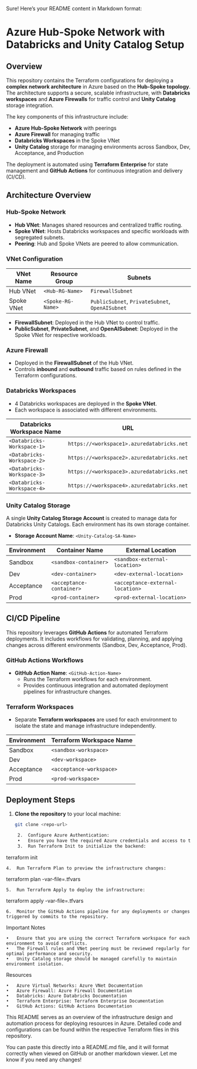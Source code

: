 Sure! Here’s your README content in Markdown format:

# Azure Hub-Spoke Network with Databricks and Unity Catalog Setup

## Overview

This repository contains the Terraform configurations for deploying a **complex network architecture** in Azure based on the **Hub-Spoke topology**. The architecture supports a secure, scalable infrastructure, with **Databricks workspaces** and **Azure Firewalls** for traffic control and **Unity Catalog** storage integration.

The key components of this infrastructure include:

- **Azure Hub-Spoke Network** with peerings
- **Azure Firewall** for managing traffic
- **Databricks Workspaces** in the Spoke VNet
- **Unity Catalog** storage for managing environments across Sandbox, Dev, Acceptance, and Production

The deployment is automated using **Terraform Enterprise** for state management and **GitHub Actions** for continuous integration and delivery (CI/CD).

## Architecture Overview

### Hub-Spoke Network

- **Hub VNet**: Manages shared resources and centralized traffic routing.
- **Spoke VNet**: Hosts Databricks workspaces and specific workloads with segregated subnets.
- **Peering**: Hub and Spoke VNets are peered to allow communication.

### VNet Configuration

| VNet Name   | Resource Group   | Subnets                                  |
| ----------- | ---------------- | ---------------------------------------- |
| Hub VNet    | `<Hub-RG-Name>`   | `FirewallSubnet`                         |
| Spoke VNet  | `<Spoke-RG-Name>` | `PublicSubnet`, `PrivateSubnet`, `OpenAISubnet` |

- **FirewallSubnet**: Deployed in the Hub VNet to control traffic.
- **PublicSubnet**, **PrivateSubnet**, and **OpenAISubnet**: Deployed in the Spoke VNet for respective workloads.

### Azure Firewall

- Deployed in the **FirewallSubnet** of the Hub VNet.
- Controls **inbound** and **outbound** traffic based on rules defined in the Terraform configurations.

### Databricks Workspaces

- 4 Databricks workspaces are deployed in the **Spoke VNet**.
- Each workspace is associated with different environments.

| Databricks Workspace Name   | URL                                           |
| --------------------------- | --------------------------------------------- |
| `<Databricks-Workspace-1>`   | `https://<workspace1>.azuredatabricks.net`    |
| `<Databricks-Workspace-2>`   | `https://<workspace2>.azuredatabricks.net`    |
| `<Databricks-Workspace-3>`   | `https://<workspace3>.azuredatabricks.net`    |
| `<Databricks-Workspace-4>`   | `https://<workspace4>.azuredatabricks.net`    |

### Unity Catalog Storage

A single **Unity Catalog Storage Account** is created to manage data for Databricks Unity Catalogs. Each environment has its own storage container.

- **Storage Account Name**: `<Unity-Catalog-SA-Name>`

| Environment | Container Name       | External Location                 |
| ----------- | -------------------- | --------------------------------- |
| Sandbox     | `<sandbox-container>` | `<sandbox-external-location>`     |
| Dev         | `<dev-container>`     | `<dev-external-location>`         |
| Acceptance  | `<acceptance-container>`| `<acceptance-external-location>` |
| Prod        | `<prod-container>`    | `<prod-external-location>`        |

## CI/CD Pipeline

This repository leverages **GitHub Actions** for automated Terraform deployments. It includes workflows for validating, planning, and applying changes across different environments (Sandbox, Dev, Acceptance, Prod).

### GitHub Actions Workflows

- **GitHub Action Name**: `<GitHub-Action-Name>`
  - Runs the Terraform workflows for each environment.
  - Provides continuous integration and automated deployment pipelines for infrastructure changes.

### Terraform Workspaces

- Separate **Terraform workspaces** are used for each environment to isolate the state and manage infrastructure independently.
  
| Environment  | Terraform Workspace Name |
| ------------ | ------------------------ |
| Sandbox      | `<sandbox-workspace>`     |
| Dev          | `<dev-workspace>`         |
| Acceptance   | `<acceptance-workspace>`  |
| Prod         | `<prod-workspace>`        |

## Deployment Steps

1. **Clone the repository** to your local machine:
   ```bash
   git clone <repo-url>

	2.	Configure Azure Authentication:
	•	Ensure you have the required Azure credentials and access to the Resource Groups.
	3.	Run Terraform Init to initialize the backend:

terraform init


	4.	Run Terraform Plan to preview the infrastructure changes:

terraform plan -var-file=<env>.tfvars


	5.	Run Terraform Apply to deploy the infrastructure:

terraform apply -var-file=<env>.tfvars


	6.	Monitor the GitHub Actions pipeline for any deployments or changes triggered by commits to the repository.

Important Notes

	•	Ensure that you are using the correct Terraform workspace for each environment to avoid conflicts.
	•	The Firewall rules and VNet peering must be reviewed regularly for optimal performance and security.
	•	Unity Catalog storage should be managed carefully to maintain environment isolation.

Resources

	•	Azure Virtual Networks: Azure VNet Documentation
	•	Azure Firewall: Azure Firewall Documentation
	•	Databricks: Azure Databricks Documentation
	•	Terraform Enterprise: Terraform Enterprise Documentation
	•	GitHub Actions: GitHub Actions Documentation

This README serves as an overview of the infrastructure design and automation process for deploying resources in Azure. Detailed code and configurations can be found within the respective Terraform files in this repository.

You can paste this directly into a README.md file, and it will format correctly when viewed on GitHub or another markdown viewer. Let me know if you need any changes!